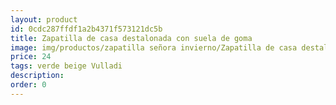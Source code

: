 ```yaml
---
layout: product
id: 0cdc287ffdf1a2b4371f573121dc5b
title: Zapatilla de casa destalonada con suela de goma
image: img/productos/zapatilla señora invierno/Zapatilla de casa destalonada con suela de goma=24=verde beige Vulladi.webp
price: 24
tags: verde beige Vulladi
description: 
order: 0
---
```

